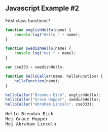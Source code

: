 ##  Javascript Example #2

First class functions!!

```javascript
function englishHello(name) {
	console.log("Hello " + name);
}

function swedishHello(name) {
	console.log("Hej " + name);
}

var cse333 = swedishHello;

function helloCaller(name, helloFunction) {
	helloFunction(name);
}

helloCaller("Brendan Eich", englishHello);
helloCaller("Grace Hopper", swedishHello);
helloCaller("Abraham Lincoln", cse333);
```

<pre>
Hello Brendan Eich
Hej Grace Hopper
Hej Abraham Lincoln</pre>
